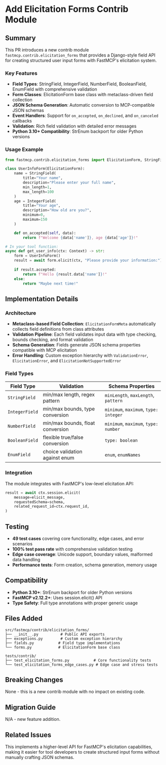 # Add Elicitation Forms Contrib Module

## Summary

This PR introduces a new contrib module `fastmcp.contrib.elicitation_forms` that provides a Django-style field API for creating structured user input forms with FastMCP's elicitation system.

### Key Features

- **Field Types**: StringField, IntegerField, NumberField, BooleanField, EnumField with comprehensive validation
- **Form Classes**: ElicitationForm base class with metaclass-driven field collection
- **JSON Schema Generation**: Automatic conversion to MCP-compatible JSON schemas
- **Event Handlers**: Support for `on_accepted`, `on_declined`, and `on_canceled` callbacks
- **Validation**: Rich field validation with detailed error messages
- **Python 3.10+ Compatibility**: StrEnum backport for older Python versions

### Usage Example

```python
from fastmcp.contrib.elicitation_forms import ElicitationForm, StringField, IntegerField

class UserInfoForm(ElicitationForm):
    name = StringField(
        title="Your name",
        description="Please enter your full name",
        min_length=1,
        max_length=100
    )
    age = IntegerField(
        title="Your age", 
        description="How old are you?",
        minimum=0,
        maximum=150
    )

    def on_accepted(self, data):
        return f"Welcome {data['name']}, age {data['age']}!"

# In your tool function:
async def get_user_info(ctx: Context) -> str:
    form = UserInfoForm()
    result = await form.elicit(ctx, "Please provide your information:")
    
    if result.accepted:
        return f"Hello {result.data['name']}!"
    else:
        return "Maybe next time!"
```

## Implementation Details

### Architecture

- **Metaclass-based Field Collection**: `ElicitationFormMeta` automatically collects field definitions from class attributes
- **Validation Pipeline**: Each field validates input data with type checking, bounds checking, and format validation  
- **Schema Generation**: Fields generate JSON schema properties compatible with MCP elicitation
- **Error Handling**: Custom exception hierarchy with `ValidationError`, `ElicitationError`, and `ElicitationNotSupportedError`

### Field Types

| Field Type | Validation | Schema Properties |
|------------|------------|-------------------|
| `StringField` | min/max length, regex pattern | `minLength`, `maxLength`, `pattern` |
| `IntegerField` | min/max bounds, type conversion | `minimum`, `maximum`, `type: integer` |
| `NumberField` | min/max bounds, float conversion | `minimum`, `maximum`, `type: number` |  
| `BooleanField` | flexible true/false conversion | `type: boolean` |
| `EnumField` | choice validation against enum | `enum`, `enumNames` |

### Integration

The module integrates with FastMCP's low-level elicitation API:

```python
result = await ctx.session.elicit(
    message=elicit_message,
    requestedSchema=schema,
    related_request_id=ctx.request_id,
)
```

## Testing

- **49 test cases** covering core functionality, edge cases, and error scenarios
- **100% test pass rate** with comprehensive validation testing
- **Edge case coverage**: Unicode support, boundary values, malformed data handling
- **Performance tests**: Form creation, schema generation, memory usage

## Compatibility

- **Python 3.10+**: StrEnum backport for older Python versions
- **FastMCP v2.12.2+**: Uses session.elicit() API
- **Type Safety**: Full type annotations with proper generic usage

## Files Added

```
src/fastmcp/contrib/elicitation_forms/
├── __init__.py          # Public API exports
├── exceptions.py        # Custom exception hierarchy  
├── fields.py           # Field type implementations
└── forms.py            # ElicitationForm base class

tests/contrib/
├── test_elicitation_forms.py           # Core functionality tests
└── test_elicitation_forms_edge_cases.py # Edge case and stress tests
```

## Breaking Changes

None - this is a new contrib module with no impact on existing code.

## Migration Guide

N/A - new feature addition.

## Related Issues

This implements a higher-level API for FastMCP's elicitation capabilities, making it easier for tool developers to create structured input forms without manually crafting JSON schemas.